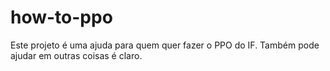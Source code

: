 # how-to-ppo
Este projeto é uma ajuda para quem quer fazer o PPO do IF. Também pode ajudar em outras coisas é claro.
